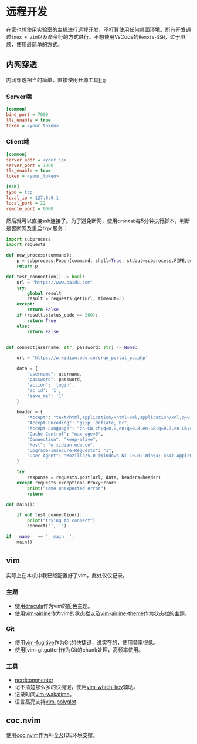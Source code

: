 # 远程开发

在家也想使用实验室的主机进行远程开发，不打算使用任何桌面环境。所有开发通过`tmux + vim`以及命令行的方式进行。不想使用VsCode的`Remote-SSH`，过于麻烦，使用最简单的方式。

## 内网穿透

内网穿透相当的简单，直接使用开源工具[frp](https://github.com/fatedier/frp)

### Server端

```ini
[common]
bind_port = 7000
tls_enable = true
token = <your_token>
```

### Client端

```ini
[common]
server_addr = <your_ip>
server_port = 7000
tls_enable = true
token = <your_token>

[ssh]
type = tcp
local_ip = 127.0.0.1
local_port = 22
remote_port = 6000
```

然后就可以直接ssh连接了。为了避免断网，使用`crontab`每5分钟执行脚本，判断是否断网及重启`frpc`服务：

```py
import subprocess
import requests

def new_process(command):
    p = subprocess.Popen(command, shell=True, stdout=subprocess.PIPE,encoding="utf-8")
    return p

def test_connection() -> bool:
    url = "https://www.baidu.com"
    try:
        global result
        result = requests.get(url, timeout=3)
    except:
        return False
    if (result.status_code == 200):
        return True
    else:
        return False


def connect(username: str, password: str) -> None:

    url = 'https://w.xidian.edu.cn/srun_portal_pc.php'

    data = {
        "username": username,
        "password": password,
        'action': 'login',
        'ac_id': '1',
        'save_me': '1'
    }

    header = {
        "Accept": "text/html,application/xhtml+xml,application/xml;q=0.9,image/webp,image/apng,*/*;q=0.8,application/signed-exchange;v=b3;q=0.9",
        "Accept-Encoding": "gzip, deflate, br",
        "Accept-Language": "zh-CN,zh;q=0.9,en;q=0.8,en-GB;q=0.7,en-US;q=0.6",
        "Cache-Control": "max-age=0",
        "Connection": "keep-alive",
        "Host": "w.xidian.edu.cn",
        "Upgrade-Insecure-Requests": "1",
        "User-Agent": "Mozilla/5.0 (Windows NT 10.0; Win64; x64) AppleWebKit/537.36 (KHTML, like Gecko) Chrome/97.0.4692.71 Safari/537.36 Edg/97.0.1072.62",
    }

    try:
        response = requests.post(url, data, headers=header)
    except requests.exceptions.ProxyError:
        print("some unexpected error")
        return

def main():

    if not test_connection():
        print("trying to connect")
        connect('', '')

if __name__ == '__main__':
    main()

```

## vim

实际上在本机中我已经配置好了vim，此处仅仅记录。

### 主题

+ 使用[dracula](https://github.com/dracula/vim.git)作为vim的配色主题。
+ 使用[vim-airline](https://github.com/vim-airline/vim-airline)作为vim的状态栏以及[vim-airline-theme](https://github.com/vim-airline/vim-airline-themes)作为状态栏的主题。

### Git

+ 使用[vim-fugitive](https://github.com/tpope/vim-fugitive)作为Git的快捷键，说实在的，使用频率很低。
+ 使用[vim-gitgutter]作为Git的chunk处理，高频率使用。

### 工具

+ [nerdcommenter](https://github.com/preservim/nerdcommenter)
+ 记不清楚那么多的快捷键，使用[vim-which-key](https://github.com/liuchengxu/vim-which-key)辅助。
+ 记录时间[vim-wakatime](https://github.com/wakatime/vim-wakatime)。
+ 语言高亮支持[vim-polyglot](https://github.com/sheerun/vim-polyglot)

## coc.nvim

使用[coc.nvim](https://github.com/neoclide/coc.nvim.git)作为补全及IDE环境支撑。
